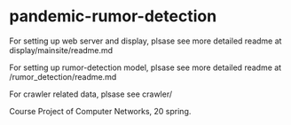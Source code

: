 # pandemic-rumor-detection

For setting up web server and display, plsase see more detailed readme at display/mainsite/readme.md

For setting up rumor-detection model, plsase see more detailed readme at /rumor_detection/readme.md

For crawler related data, plsase see crawler/

Course Project of Computer Networks, 20 spring.
